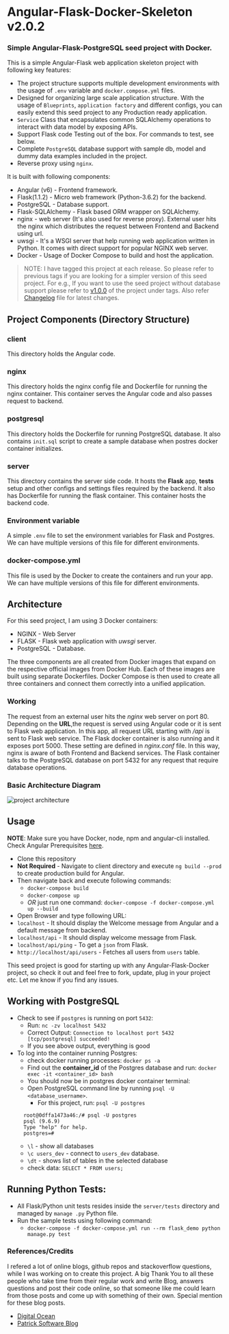 # Angular-Flask-Docker-Skeleton v2.0.2
### Simple Angular-Flask-PostgreSQL seed project with Docker.

This is a simple Angular-Flask web application skeleton project with following key
features:
* The project structure supports multiple development environments with the usage of `.env`
variable and `docker.compose.yml` files.
* Designed for organizing large scale application structure. With the usage of `Blueprints`,
`application factory` and different configs, you can easily extend this seed project to any
Production ready application.
* `Service` Class that encapsulates common SQLAlchemy operations to interact with data model by
exposing APIs.
* Support Flask code Testing out of the box. For commands to test, see below.
* Complete `PostgreSQL` database support with sample db, model and dummy data examples included in
the project.
* Reverse proxy using `nginx`.

It is built with following components:
* Angular (v6) - Frontend framework.
* Flask(1.1.2) - Micro web framework (Python-3.6.2) for the backend.
* PostgreSQL - Database support.
* Flask-SQLAlchemy - Flask based ORM wrapper on SQLAlchemy.
* nginx - web server (It's also used for reverse proxy). External user hits the nginx which distributes the request between Frontend and Backend using url.
* uwsgi - It's a WSGI server that help running web application written in Python. It comes with direct support for popular NGINX web server.
* Docker - Usage of Docker Compose to build and host the application.

> NOTE: I have tagged this project at each release. So please refer to previous tags if you
 are looking for a simpler version of this seed project. For e.g., If you want to use
the seed project without database support please refer to [v1.0.0](https://github.com/mrsan22/Angular-Flask-Docker-Skeleton/tree/v1.0.0) of
the project under tags. Also refer [Changelog](https://github.com/mrsan22/Angular-Flask-Docker-Skeleton/blob/master/CHANGELOG.md) file for latest changes.

## Project Components (Directory Structure)

### client
This directory holds the Angular code.

### nginx
This directory holds the nginx config file and Dockerfile for running the nginx container. This container serves the Angular code and also passes request to backend.

### postgresql
This directory holds the Dockerfile for running PostgreSQL database. It also contains `init.sql`
script to create a sample database when postres docker container initializes.

### server
This directory contains the server side code. It hosts the **Flask** app, **tests** setup and
other configs and settings files required by the backend. It also has Dockerfile for running the
flask container. This container hosts the backend code.

### Environment variable
A simple `.env` file to set the environment variables for Flask and Postgres. We can have multiple
versions of this file for different environments.

### docker-compose.yml
This file is used by the Docker to create the containers and run your app. We can have multiple
versions of this file for different environments.

## Architecture
For this seed project, I am using 3 Docker containers:
* NGINX - Web Server
* FLASK - Flask web application with *uwsgi* server.
* PostgreSQL - Database.

The three components are all created from Docker images that expand on the respective official
images from Docker Hub. Each of these images are built using separate Dockerfiles. Docker Compose
 is then used to create all three containers and connect them correctly into a unified application.

### Working
The request from an external user hits the *nginx* web server on port 80. Depending on the
__URL__,the request is served using Angular code or it is sent to Flask web application. In this
app, all request URL starting with */api* is sent to Flask web service. The Flask docker
container is also running and it exposes port 5000. These setting are defined in *nginx.conf*
file. In this way, nginx is aware of both Frontend and Backend services. The Flask container
talks to the PostgreSQL database on port 5432 for any request that require database operations.

### Basic Architecture Diagram
![project architecture](https://github.com/mrsan22/Angular-Flask-Docker-Skeleton/blob/master/project_architecture.png)

## Usage
__NOTE__: Make sure you have Docker, node, npm and angular-cli installed. Check Angular
Prerequisites [here](https://github.com/angular/angular-cli#prerequisites).
* Clone this repository
* **Not Required** - Navigate to client directory and execute `ng build --prod` to create production build for Angular.
* Then navigate back and execute following commands:
  * `docker-compose build`
  * `docker-compose up`
  * *OR* just run one command: `docker-compose -f docker-compose.yml up --build`
 * Open Browser and type following URL:
  * `localhost` - It should display the Welcome message from Angular and a default message from
  backend.
  * `localhost/api` - It should display welcome message from Flask.
  * `localhost/api/ping` - To get a `json` from Flask.
  * `http://localhost/api/users` - Fetches all users from `users` table.

This seed project is good for starting up with any Angular-Flask-Docker project, so check it out and feel free to fork, update, plug in your project etc. Let me know if you find any issues.

## Working with PostgreSQL

* Check to see if `postgres` is running on port `5432`:
    * Run: `nc -zv localhost 5432`
    * Correct Output: `Connection to localhost port 5432 [tcp/postgresql] succeeded!`
    * If you see above output, everything is good
* To log into the container running Postgres:
    * check docker running processes: `docker ps -a`
    * Find out the **container_id** of the Postgres database and run: `docker exec -it
    <container_id> bash`
    * You should now be in postgres docker container terminal:
    * Open PostgreSQL command line by running `psql -U <database_username>`.
        * For this project, run: `psql -U postgres`
    ```
      root@0dffa1473a46:/# psql -U postgres
      psql (9.6.9)
      Type "help" for help.
      postgres=#
   ```
    * `\l` - show all databases
    *  `\c users_dev` - connect to `users_dev` database.
    * `\dt` - shows list of tables in the selected database
    * check data: `SELECT * FROM users;`

## Running Python Tests:
* All Flask/Python unit tests resides inside the `server/tests` directory and managed by `manage
.py` Python file.
* Run the sample tests using following command:
    * `docker-compose -f docker-compose.yml run --rm flask_demo python manage.py test`

### References/Credits
I refered a lot of online blogs, github repos and stackoverflow questions, while I was working on to create this project. A big Thank You to all these people who take time from their regular work and write Blog, answers questions and post their code online, so that someone like me could learn from those posts and come up with something of their own. Special mention for these blog posts.
* [Digital Ocean](https://www.digitalocean.com/community/tutorials/how-to-serve-flask-applications-with-uwsgi-and-nginx-on-ubuntu-14-04)
* [Patrick Software Blog](http://www.patricksoftwareblog.com/how-to-use-docker-and-docker-compose-to-create-a-flask-application/)
